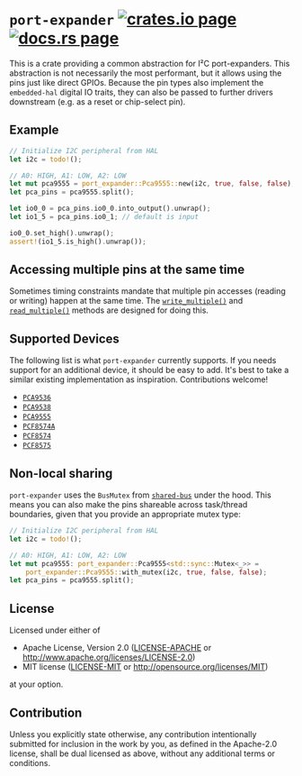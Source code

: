 `port-expander` [![crates.io page](https://img.shields.io/crates/v/port-expander.svg)](https://crates.io/crates/port-expander) [![docs.rs page](https://docs.rs/port-expander/badge.svg)](https://docs.rs/port-expander)
===============
This is a crate providing a common abstraction for I²C port-expanders.  This
abstraction is not necessarily the most performant, but it allows using the pins
just like direct GPIOs.  Because the pin types also implement the `embedded-hal`
digital IO traits, they can also be passed to further drivers downstream (e.g.
as a reset or chip-select pin).

## Example
```rust
// Initialize I2C peripheral from HAL
let i2c = todo!();

// A0: HIGH, A1: LOW, A2: LOW
let mut pca9555 = port_expander::Pca9555::new(i2c, true, false, false);
let pca_pins = pca9555.split();

let io0_0 = pca_pins.io0_0.into_output().unwrap();
let io1_5 = pca_pins.io0_1; // default is input

io0_0.set_high().unwrap();
assert!(io1_5.is_high().unwrap());
```

## Accessing multiple pins at the same time
Sometimes timing constraints mandate that multiple pin accesses (reading or
writing) happen at the same time.  The [`write_multiple()`][write-multiple] and
[`read_multiple()`][read-multiple] methods are designed for doing this.

[write-multiple]: https://docs.rs/port-expander/latest/port_expander/fn.write_multiple.html
[read-multiple]: https://docs.rs/port-expander/latest/port_expander/fn.read_multiple.html

## Supported Devices
The following list is what `port-expander` currently supports.  If you needs
support for an additional device, it should be easy to add.  It's best to take
a similar existing implementation as inspiration.  Contributions welcome!

- [`PCA9536`](https://docs.rs/port-expander/latest/port_expander/dev/pca9536/struct.Pca9536.html)
- [`PCA9538`](https://docs.rs/port-expander/latest/port_expander/dev/pca9538/struct.Pca9538.html)
- [`PCA9555`](https://docs.rs/port-expander/latest/port_expander/dev/pca9555/struct.Pca9555.html)
- [`PCF8574A`](https://docs.rs/port-expander/latest/port_expander/dev/pcf8574/struct.Pcf8574a.html)
- [`PCF8574`](https://docs.rs/port-expander/latest/port_expander/dev/pcf8574/struct.Pcf8574.html)
- [`PCF8575`](https://docs.rs/port-expander/latest/port_expander/dev/pcf8575/struct.Pcf8575.html)

## Non-local sharing
`port-expander` uses the `BusMutex` from
[`shared-bus`](https://crates.io/crates/shared-bus) under the hood.  This means
you can also make the pins shareable across task/thread boundaries, given that
you provide an appropriate mutex type:

```rust
// Initialize I2C peripheral from HAL
let i2c = todo!();

// A0: HIGH, A1: LOW, A2: LOW
let mut pca9555: port_expander::Pca9555<std::sync::Mutex<_>> =
    port_expander::Pca9555::with_mutex(i2c, true, false, false);
let pca_pins = pca9555.split();
```

## License
Licensed under either of

 * Apache License, Version 2.0
   ([LICENSE-APACHE](LICENSE-APACHE) or <http://www.apache.org/licenses/LICENSE-2.0>)
 * MIT license
   ([LICENSE-MIT](LICENSE-MIT) or <http://opensource.org/licenses/MIT>)

at your option.

## Contribution
Unless you explicitly state otherwise, any contribution intentionally submitted
for inclusion in the work by you, as defined in the Apache-2.0 license, shall be
dual licensed as above, without any additional terms or conditions.
